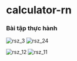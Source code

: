 # calculator-rn

### Bài tập thực hành
![rsz_3](https://user-images.githubusercontent.com/86874072/158921006-46f1f781-6c5b-467a-abed-f1f926b97cf6.jpg)
![rsz_24](https://user-images.githubusercontent.com/86874072/158921004-6ca92e2d-8a91-497a-8959-cc346b4faaf4.jpg)

![rsz_12](https://user-images.githubusercontent.com/86874072/158921009-3a732d4e-8dba-4d55-9a5a-e303501188d5.jpg)
![rsz_11](https://user-images.githubusercontent.com/86874072/158921010-7fee6bae-fa33-4400-a2bf-449861d33883.jpg)
